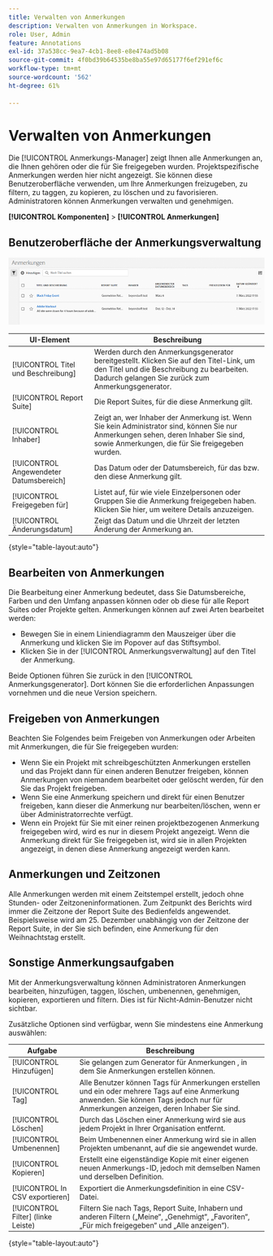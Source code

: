 ```yaml
---
title: Verwalten von Anmerkungen
description: Verwalten von Anmerkungen in Workspace.
role: User, Admin
feature: Annotations
exl-id: 37a538cc-9ea7-4cb1-8ee8-e8e474ad5b08
source-git-commit: 4f0bd39b64535be8ba55e97d65177f6ef291ef6c
workflow-type: tm+mt
source-wordcount: '562'
ht-degree: 61%

---
```


# Verwalten von Anmerkungen

Die [!UICONTROL Anmerkungs-Manager] zeigt Ihnen alle Anmerkungen an, die Ihnen gehören oder die für Sie freigegeben wurden. Projektspezifische Anmerkungen werden hier nicht angezeigt. Sie können diese Benutzeroberfläche verwenden, um Ihre Anmerkungen freizugeben, zu filtern, zu taggen, zu kopieren, zu löschen und zu favorisieren. Administratoren können Anmerkungen verwalten und genehmigen.

**[!UICONTROL Komponenten]** > **[!UICONTROL Anmerkungen]**

## Benutzeroberfläche der Anmerkungsverwaltung

![](assets/annotation-mgr.png)

| UI-Element | Beschreibung |
| --- | --- | 
| [!UICONTROL Titel und Beschreibung] | Werden durch den Anmerkungsgenerator bereitgestellt. Klicken Sie auf den Titel-Link, um den Titel und die Beschreibung zu bearbeiten. Dadurch gelangen Sie zurück zum Anmerkungsgenerator. |
| [!UICONTROL Report Suite] | Die Report Suites, für die diese Anmerkung gilt. |
| [!UICONTROL Inhaber] | Zeigt an, wer Inhaber der Anmerkung ist. Wenn Sie kein Administrator sind, können Sie nur Anmerkungen sehen, deren Inhaber Sie sind, sowie Anmerkungen, die für Sie freigegeben wurden. |
| [!UICONTROL Angewendeter Datumsbereich] | Das Datum oder der Datumsbereich, für das bzw. den diese Anmerkung gilt. |
| [!UICONTROL Freigegeben für] | Listet auf, für wie viele Einzelpersonen oder Gruppen Sie die Anmerkung freigegeben haben. Klicken Sie hier, um weitere Details anzuzeigen. |
| [!UICONTROL Änderungsdatum] | Zeigt das Datum und die Uhrzeit der letzten Änderung der Anmerkung an. |

{style="table-layout:auto"}

## Bearbeiten von Anmerkungen

Die Bearbeitung einer Anmerkung bedeutet, dass Sie Datumsbereiche, Farben und den Umfang anpassen können oder ob diese für alle Report Suites oder Projekte gelten. Anmerkungen können auf zwei Arten bearbeitet werden:

* Bewegen Sie in einem Liniendiagramm den Mauszeiger über die Anmerkung und klicken Sie im Popover auf das Stiftsymbol.
* Klicken Sie in der [!UICONTROL Anmerkungsverwaltung] auf den Titel der Anmerkung.

Beide Optionen führen Sie zurück in den [!UICONTROL Anmerkungsgenerator]. Dort können Sie die erforderlichen Anpassungen vornehmen und die neue Version speichern.

## Freigeben von Anmerkungen

Beachten Sie Folgendes beim Freigeben von Anmerkungen oder Arbeiten mit Anmerkungen, die für Sie freigegeben wurden:

* Wenn Sie ein Projekt mit schreibgeschützten Anmerkungen erstellen und das Projekt dann für einen anderen Benutzer freigeben, können Anmerkungen von niemandem bearbeitet oder gelöscht werden, für den Sie das Projekt freigeben.
* Wenn Sie eine Anmerkung speichern und direkt für einen Benutzer freigeben, kann dieser die Anmerkung nur bearbeiten/löschen, wenn er über Administratorrechte verfügt.
* Wenn ein Projekt für Sie mit einer reinen projektbezogenen Anmerkung freigegeben wird, wird es nur in diesem Projekt angezeigt. Wenn die Anmerkung direkt für Sie freigegeben ist, wird sie in allen Projekten angezeigt, in denen diese Anmerkung angezeigt werden kann.

## Anmerkungen und Zeitzonen

Alle Anmerkungen werden mit einem Zeitstempel erstellt, jedoch ohne Stunden- oder Zeitzoneninformationen. Zum Zeitpunkt des Berichts wird immer die Zeitzone der Report Suite des Bedienfelds angewendet. Beispielsweise wird am 25. Dezember unabhängig von der Zeitzone der Report Suite, in der Sie sich befinden, eine Anmerkung für den Weihnachtstag erstellt.

## Sonstige Anmerkungsaufgaben

Mit der Anmerkungsverwaltung können Administratoren Anmerkungen bearbeiten, hinzufügen, taggen, löschen, umbenennen, genehmigen, kopieren, exportieren und filtern. Dies ist für Nicht-Admin-Benutzer nicht sichtbar.

Zusätzliche Optionen sind verfügbar, wenn Sie mindestens eine Anmerkung auswählen:

| Aufgabe | Beschreibung |
| --- | --- |
| [!UICONTROL Hinzufügen] | Sie gelangen zum Generator für Anmerkungen , in dem Sie Anmerkungen erstellen können. |
| [!UICONTROL Tag] | Alle Benutzer können Tags für Anmerkungen erstellen und ein oder mehrere Tags auf eine Anmerkung anwenden. Sie können Tags jedoch nur für Anmerkungen anzeigen, deren Inhaber Sie sind. |
| [!UICONTROL Löschen] | Durch das Löschen einer Anmerkung wird sie aus jedem Projekt in Ihrer Organisation entfernt. |
| [!UICONTROL Umbenennen] | Beim Umbenennen einer Anmerkung wird sie in allen Projekten umbenannt, auf die sie angewendet wurde. |
| [!UICONTROL Kopieren] | Erstellt eine eigenständige Kopie mit einer eigenen neuen Anmerkungs-ID, jedoch mit demselben Namen und derselben Definition. |
| [!UICONTROL In CSV exportieren] | Exportiert die Anmerkungsdefinition in eine CSV-Datei. |
| [!UICONTROL Filter] (linke Leiste) | Filtern Sie nach Tags, Report Suite, Inhabern und anderen Filtern („Meine“, „Genehmigt“, „Favoriten“, „Für mich freigegeben“ und „Alle anzeigen“). |

{style="table-layout:auto"}
